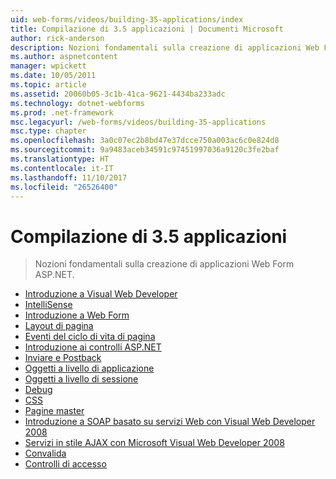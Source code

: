 ```yaml
---
uid: web-forms/videos/building-35-applications/index
title: Compilazione di 3.5 applicazioni | Documenti Microsoft
author: rick-anderson
description: Nozioni fondamentali sulla creazione di applicazioni Web Form ASP.NET.
ms.author: aspnetcontent
manager: wpickett
ms.date: 10/05/2011
ms.topic: article
ms.assetid: 20060b05-3c1b-41ca-9621-4434ba233adc
ms.technology: dotnet-webforms
ms.prod: .net-framework
msc.legacyurl: /web-forms/videos/building-35-applications
msc.type: chapter
ms.openlocfilehash: 3a0c07ec2b8bd47e37dcce750a003ac6c0e824d8
ms.sourcegitcommit: 9a9483aceb34591c97451997036a9120c3fe2baf
ms.translationtype: HT
ms.contentlocale: it-IT
ms.lasthandoff: 11/10/2017
ms.locfileid: "26526400"
---
```

<a name="building-35-applications"></a>Compilazione di 3.5 applicazioni
====================
> Nozioni fondamentali sulla creazione di applicazioni Web Form ASP.NET.


- [Introduzione a Visual Web Developer](intro-to-visual-web-developer.md)
- [IntelliSense](intellisense.md)
- [Introduzione a Web Form](intro-to-web-forms.md)
- [Layout di pagina](page-layout.md)
- [Eventi del ciclo di vita di pagina](page-lifecycle-events.md)
- [Introduzione ai controlli ASP.NET](intro-to-aspnet-controls.md)
- [Inviare e Postback](submit-and-postback.md)
- [Oggetti a livello di applicazione](application-level-objects.md)
- [Oggetti a livello di sessione](session-level-objects.md)
- [Debug](debugging.md)
- [CSS](css.md)
- [Pagine master](masterpages.md)
- [Introduzione a SOAP basato su servizi Web con Visual Web Developer 2008](an-introduction-to-soap-based-web-services-with-visual-web-developer-2008.md)
- [Servizi in stile AJAX con Microsoft Visual Web Developer 2008](ajax-style-services-with-microsoft-visual-web-developer-2008.md)
- [Convalida](validation.md)
- [Controlli di accesso](login-controls.md)

